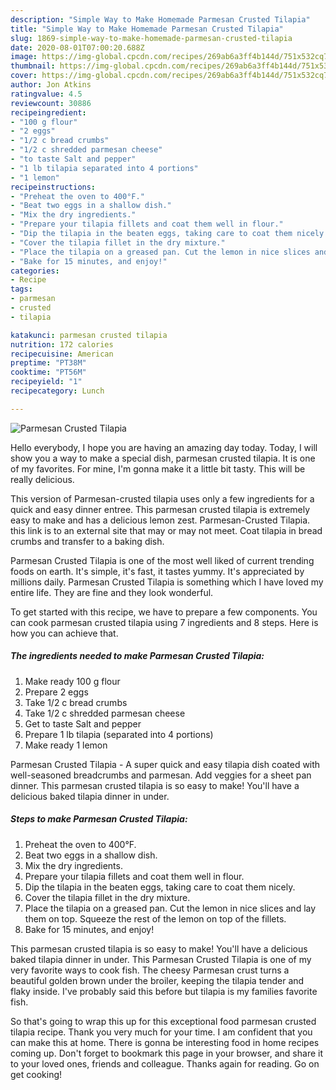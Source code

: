 ```yaml
---
description: "Simple Way to Make Homemade Parmesan Crusted Tilapia"
title: "Simple Way to Make Homemade Parmesan Crusted Tilapia"
slug: 1869-simple-way-to-make-homemade-parmesan-crusted-tilapia
date: 2020-08-01T07:00:20.688Z
image: https://img-global.cpcdn.com/recipes/269ab6a3ff4b144d/751x532cq70/parmesan-crusted-tilapia-recipe-main-photo.jpg
thumbnail: https://img-global.cpcdn.com/recipes/269ab6a3ff4b144d/751x532cq70/parmesan-crusted-tilapia-recipe-main-photo.jpg
cover: https://img-global.cpcdn.com/recipes/269ab6a3ff4b144d/751x532cq70/parmesan-crusted-tilapia-recipe-main-photo.jpg
author: Jon Atkins
ratingvalue: 4.5
reviewcount: 30886
recipeingredient:
- "100 g flour"
- "2 eggs"
- "1/2 c bread crumbs"
- "1/2 c shredded parmesan cheese"
- "to taste Salt and pepper"
- "1 lb tilapia separated into 4 portions"
- "1 lemon"
recipeinstructions:
- "Preheat the oven to 400°F."
- "Beat two eggs in a shallow dish."
- "Mix the dry ingredients."
- "Prepare your tilapia fillets and coat them well in flour."
- "Dip the tilapia in the beaten eggs, taking care to coat them nicely."
- "Cover the tilapia fillet in the dry mixture."
- "Place the tilapia on a greased pan. Cut the lemon in nice slices and lay them on top. Squeeze the rest of the lemon on top of the fillets."
- "Bake for 15 minutes, and enjoy!"
categories:
- Recipe
tags:
- parmesan
- crusted
- tilapia

katakunci: parmesan crusted tilapia 
nutrition: 172 calories
recipecuisine: American
preptime: "PT38M"
cooktime: "PT56M"
recipeyield: "1"
recipecategory: Lunch

---
```



![Parmesan Crusted Tilapia](https://img-global.cpcdn.com/recipes/269ab6a3ff4b144d/751x532cq70/parmesan-crusted-tilapia-recipe-main-photo.jpg)

Hello everybody, I hope you are having an amazing day today. Today, I will show you a way to make a special dish, parmesan crusted tilapia. It is one of my favorites. For mine, I'm gonna make it a little bit tasty. This will be really delicious.

This version of Parmesan-crusted tilapia uses only a few ingredients for a quick and easy dinner entree. This parmesan crusted tilapia is extremely easy to make and has a delicious lemon zest. Parmesan-Crusted Tilapia. this link is to an external site that may or may not meet. Coat tilapia in bread crumbs and transfer to a baking dish.

Parmesan Crusted Tilapia is one of the most well liked of current trending foods on earth. It's simple, it's fast, it tastes yummy. It's appreciated by millions daily. Parmesan Crusted Tilapia is something which I have loved my entire life. They are fine and they look wonderful.


To get started with this recipe, we have to prepare a few components. You can cook parmesan crusted tilapia using 7 ingredients and 8 steps. Here is how you can achieve that.

<!--inarticleads1-->

##### The ingredients needed to make Parmesan Crusted Tilapia:

1. Make ready 100 g flour
1. Prepare 2 eggs
1. Take 1/2 c bread crumbs
1. Take 1/2 c shredded parmesan cheese
1. Get to taste Salt and pepper
1. Prepare 1 lb tilapia (separated into 4 portions)
1. Make ready 1 lemon


Parmesan Crusted Tilapia - A super quick and easy tilapia dish coated with well-seasoned breadcrumbs and parmesan. Add veggies for a sheet pan dinner. This parmesan crusted tilapia is so easy to make! You&#39;ll have a delicious baked tilapia dinner in under. 

<!--inarticleads2-->

##### Steps to make Parmesan Crusted Tilapia:

1. Preheat the oven to 400°F.
1. Beat two eggs in a shallow dish.
1. Mix the dry ingredients.
1. Prepare your tilapia fillets and coat them well in flour.
1. Dip the tilapia in the beaten eggs, taking care to coat them nicely.
1. Cover the tilapia fillet in the dry mixture.
1. Place the tilapia on a greased pan. Cut the lemon in nice slices and lay them on top. Squeeze the rest of the lemon on top of the fillets.
1. Bake for 15 minutes, and enjoy!


This parmesan crusted tilapia is so easy to make! You&#39;ll have a delicious baked tilapia dinner in under. This Parmesan Crusted Tilapia is one of my very favorite ways to cook fish. The cheesy Parmesan crust turns a beautiful golden brown under the broiler, keeping the tilapia tender and flaky inside. I&#39;ve probably said this before but tilapia is my families favorite fish. 

So that's going to wrap this up for this exceptional food parmesan crusted tilapia recipe. Thank you very much for your time. I am confident that you can make this at home. There is gonna be interesting food in home recipes coming up. Don't forget to bookmark this page in your browser, and share it to your loved ones, friends and colleague. Thanks again for reading. Go on get cooking!
